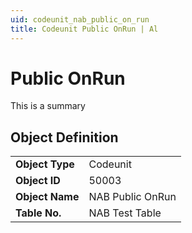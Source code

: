 ```yaml
---
uid: codeunit_nab_public_on_run
title: Codeunit Public OnRun | Al
---
```

# Public OnRun

This is a summary

## Object Definition

<table>
<tr><td><b>Object Type</b></td><td>Codeunit</td></tr>
<tr><td><b>Object ID</b></td><td>50003</td></tr>
<tr><td><b>Object Name</b></td><td>NAB Public OnRun</td></tr>
<tr><td><b>Table No.</b></td><td>NAB Test Table</td></tr>
</table>
